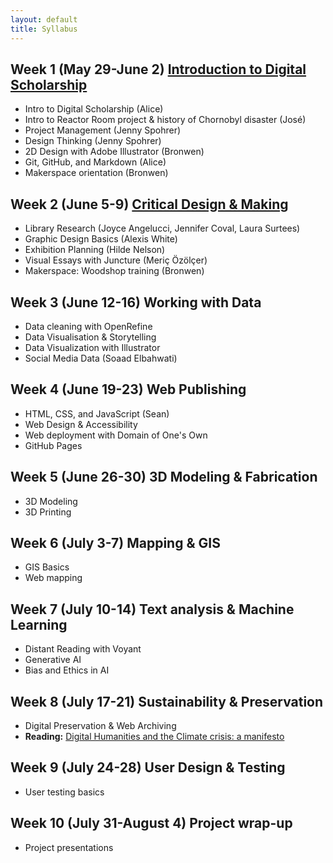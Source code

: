 ```yaml
---
layout: default
title: Syllabus
---
```



## Week 1 (May 29-June 2) [Introduction to Digital Scholarship](weeks/01-intro)

- Intro to Digital Scholarship (Alice)
- Intro to Reactor Room project & history of Chornobyl disaster (José)
- Project Management (Jenny Spohrer)
- Design Thinking (Jenny Spohrer)
- 2D Design with Adobe Illustrator (Bronwen)
- Git, GitHub, and Markdown (Alice)
- Makerspace orientation (Bronwen)

## Week 2 (June 5-9) [Critical Design & Making](weeks/02-design)

- Library Research (Joyce Angelucci, Jennifer Coval, Laura Surtees)
- Graphic Design Basics (Alexis White)
- Exhibition Planning (Hilde Nelson)
- Visual Essays with Juncture (Meriç Özölçer)
- Makerspace: Woodshop training (Bronwen)

## Week 3 (June 12-16) Working with Data

- Data cleaning with OpenRefine
- Data Visualisation & Storytelling 
- Data Visualization with Illustrator
- Social Media Data (Soaad Elbahwati)


## Week 4 (June 19-23) Web Publishing

- HTML, CSS, and JavaScript (Sean)
- Web Design & Accessibility
- Web deployment with Domain of One's Own
- GitHub Pages

## Week 5 (June 26-30) 3D Modeling & Fabrication

- 3D Modeling
- 3D Printing

## Week 6 (July 3-7) Mapping & GIS

- GIS Basics
- Web mapping

## Week 7 (July 10-14) Text analysis & Machine Learning

- Distant Reading with Voyant
- Generative AI
- Bias and Ethics in AI

## Week 8 (July 17-21) Sustainability & Preservation

- Digital Preservation & Web Archiving 
- **Reading:** [Digital Humanities and the Climate crisis: a manifesto](https://dhc-barnard.github.io/dhclimate/) 

## Week 9 (July 24-28) User Design & Testing

- User testing basics

## Week 10 (July 31-August 4) Project wrap-up

- Project presentations
